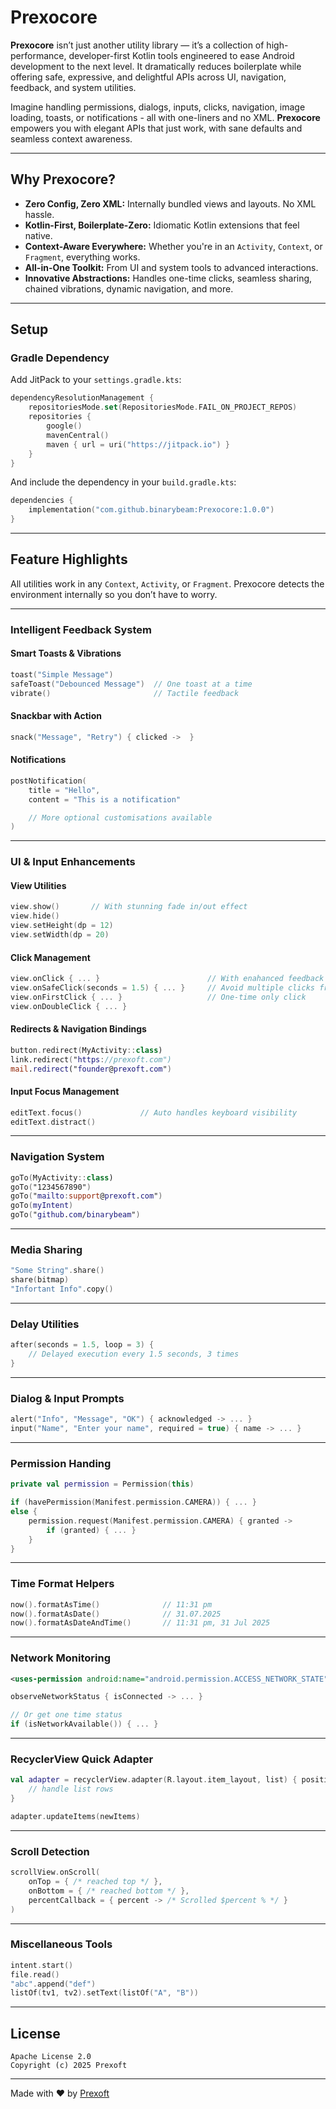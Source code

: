 # Prexocore

**Prexocore** isn’t just another utility library — it’s a collection of high-performance, developer-first Kotlin tools engineered to ease Android development to the next level. It dramatically reduces boilerplate while offering safe, expressive, and delightful APIs across UI, navigation, feedback, and system utilities.

Imagine handling permissions, dialogs, inputs, clicks, navigation, image loading, toasts, or notifications - all with one-liners and no XML. **Prexocore** empowers you with elegant APIs that just work, with sane defaults and seamless context awareness.

---

## Why Prexocore?

-  **Zero Config, Zero XML:** Internally bundled views and layouts. No XML hassle.
-  **Kotlin-First, Boilerplate-Zero:** Idiomatic Kotlin extensions that feel native.
-  **Context-Aware Everywhere:** Whether you're in an `Activity`, `Context`, or `Fragment`, everything works.
-  **All-in-One Toolkit:** From UI and system tools to advanced interactions.
-  **Innovative Abstractions:** Handles one-time clicks, seamless sharing, chained vibrations, dynamic navigation, and more.

---

## Setup

### Gradle Dependency

Add JitPack to your `settings.gradle.kts`:
```kotlin
dependencyResolutionManagement {
    repositoriesMode.set(RepositoriesMode.FAIL_ON_PROJECT_REPOS)
    repositories {
        google()
        mavenCentral()
        maven { url = uri("https://jitpack.io") }
    }
}
```

And include the dependency in your `build.gradle.kts`:
```kotlin
dependencies {
    implementation("com.github.binarybeam:Prexocore:1.0.0")
}
```

---

## Feature Highlights

All utilities work in any `Context`, `Activity`, or `Fragment`. Prexocore detects the environment internally so you don’t have to worry.

---

### Intelligent Feedback System

#### Smart Toasts & Vibrations
```kotlin
toast("Simple Message")        
safeToast("Debounced Message")  // One toast at a time
vibrate()                       // Tactile feedback
```

#### Snackbar with Action
```kotlin
snack("Message", "Retry") { clicked ->  }
```

#### Notifications
```kotlin
postNotification(
    title = "Hello",
    content = "This is a notification"

    // More optional customisations available 
)
```

---

### UI & Input Enhancements

#### View Utilities
```kotlin
view.show()       // With stunning fade in/out effect
view.hide()
view.setHeight(dp = 12)
view.setWidth(dp = 20)
```

#### Click Management
```kotlin
view.onClick { ... }                        // With enahanced feedback
view.onSafeClick(seconds = 1.5) { ... }     // Avoid multiple clicks frequently
view.onFirstClick { ... }                   // One-time only click
view.onDoubleClick { ... }
```

#### Redirects & Navigation Bindings
```kotlin
button.redirect(MyActivity::class)
link.redirect("https://prexoft.com")
mail.redirect("founder@prexoft.com")
```

#### Input Focus Management
```kotlin
editText.focus()             // Auto handles keyboard visibility
editText.distract()
```

---

### Navigation System
```kotlin
goTo(MyActivity::class)
goTo("1234567890")
goTo("mailto:support@prexoft.com")
goTo(myIntent)
goTo("github.com/binarybeam")
```

---

### Media Sharing
```kotlin
"Some String".share()
share(bitmap)
"Infortant Info".copy()
```

---

### Delay Utilities
```kotlin
after(seconds = 1.5, loop = 3) {
    // Delayed execution every 1.5 seconds, 3 times
}
```

---

### Dialog & Input Prompts
```kotlin
alert("Info", "Message", "OK") { acknowledged -> ... }
input("Name", "Enter your name", required = true) { name -> ... }
```

---

### Permission Handing

```kotlin
private val permission = Permission(this)
```

```kotlin
if (havePermission(Manifest.permission.CAMERA)) { ... }
else {
    permission.request(Manifest.permission.CAMERA) { granted ->
        if (granted) { ... }
    }
}
```

---

### Time Format Helpers
```kotlin
now().formatAsTime()              // 11:31 pm
now().formatAsDate()              // 31.07.2025
now().formatAsDateAndTime()       // 11:31 pm, 31 Jul 2025
```

---

### Network Monitoring
```xml
<uses-permission android:name="android.permission.ACCESS_NETWORK_STATE" />
```
```kotlin
observeNetworkStatus { isConnected -> ... }

// Or get one time status
if (isNetworkAvailable()) { ... }
```

---

### RecyclerView Quick Adapter
```kotlin
val adapter = recyclerView.adapter(R.layout.item_layout, list) { position, view, item ->
    // handle list rows
}

adapter.updateItems(newItems)
```

---

### Scroll Detection
```kotlin
scrollView.onScroll(
    onTop = { /* reached top */ },
    onBottom = { /* reached bottom */ },
    percentCallback = { percent -> /* Scrolled $percent % */ }
)
```

---

### Miscellaneous Tools
```kotlin
intent.start()
file.read()
"abc".append("def")
listOf(tv1, tv2).setText(listOf("A", "B"))
```

---

## License

```text
Apache License 2.0
Copyright (c) 2025 Prexoft
```

---

Made with ❤️ by [Prexoft](https://github.com/binarybeam)
